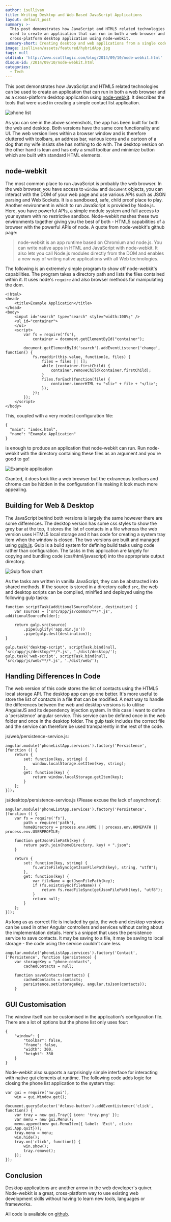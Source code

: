 ```yaml
---
author: isullivan
title: Writing Desktop and Web-Based JavaScript Applications
layout: default_post
summary: >-
  This post demonstrates how JavaScript and HTML5 related technologies can be
  used to create an application that can run in both a web browser and as a
  cross-platform desktop application using node-webkit.
summary-short: Creating desktop and web applications from a single codebase
image: isullivan/assets/featured/hybridApp.jpg
tags: null
oldlink: 'http://www.scottlogic.com/blog/2014/09/10/node-webkit.html'
disqus-id: /2014/09/10/node-webkit.html
categories:
  - Tech
---
```


This post demonstrates how JavaScript and HTML5 related technologies can be used to create an application that can run in both a web browser and as a cross-platform desktop application using [node-webkit](https://github.com/rogerwang/node-webkit). It describes the tools that were used in creating a simple contact list application.

<img alt="phone list" src="{{ site.baseurl }}/isullivan/assets/phone-list.png" />

As you can see in the above screenshots, the app has been built for both the web and desktop. Both versions have the same core functionality and UI. The web version lives within a browser window and is therefore cluttered with toolbars, an address bar, various icons and a cartoon of a dog that my wife insists she has nothing to do with. The desktop version on the other hand is lean and has only a small toolbar and minimize button which are built with standard HTML elements.

node-webkit
-----------
The most common place to run JavaScript is probably the web browser. In the web browser, you have access to `window` and `document` objects, you can interact with the DOM of your web page and use various APIs such as JSON parsing and Web Sockets. It is a sandboxed, safe, child proof place to play. Another environment in which to run JavaScript is provided by Node.js. Here, you have powerful APIs, a simple module system and full access to your system with no restrictive sandbox. Node-webkit mashes these two environments together giving you the best of both - HTML5 capabilities of a browser with the powerful APIs of node. A quote from node-webkit's github page:

>node-webkit is an app runtime based on Chromium and node.js. You can write native apps in HTML and JavaScript with node-webkit. It also lets you call Node.js modules directly from the DOM and enables a new way of writing native applications with all Web technologies.

The following is an extremely simple program to show off node-webkit's capabilities. The program takes a directory path and lists the files contained within it. It uses node's `require` and also browser methods for manipulating the dom.

    <!html>
    <head>
        <title>Example Application</title>
    </head>
    <body>
        <input id="search" type="search" style="width:100%;" />
        <ul id="container">
        </ul>
        <script>
            var fs = require('fs'),
                container = document.getElementById("container");

            document.getElementById('search').addEventListener('change', function() {
                fs.readdir(this.value, function(e, files) {
                    files = files || [];
                    while (container.firstChild) {
                        container.removeChild(container.firstChild);
                    }
                    files.forEach(function(file) {
                        container.innerHTML += "<li>" + file + "</li>";
                    });
                });
            });
        </script>
    </body>

This, coupled with a very modest configuration file:

    {
      "main": "index.html",
      "name": "Example Application"
    }

is enough to produce an application that node-webkit can run. Run node-webkit with the directory containing these files as an argument and you're good to go!
    
<img alt="Example application" src="{{ site.baseurl }}/isullivan/assets/node-webkit-example.png" />

Granted, it does look like a web browser but the extraneous toolbars and chrome can be hidden in the configuration file making it look much more appealing. 

Building for Web & Desktop
--------------------------
The JavaScript behind both versions is largely the same however there are some differences. The desktop version has some css styles to show the grey bar at the top, it stores the list of contacts in a file whereas the web version uses HTML5 local storage and it has code for creating a system tray item when the window is closed. The two versions are built and managed using [gulp.js](http://gulpjs.com/). Gulp is a build system for defining build tasks using code rather than configuration. The tasks in this application are largely for copying and bundling code (css/html/javascript) into the appropriate output directory.

<img alt="Gulp flow chart" src="{{ site.baseurl }}/isullivan/assets/gulp.png" />

As the tasks are written in vanilla JavaScript, they can be abstracted into shared methods. If the source is stored in a directory called `src`, the web and desktop scripts can be compiled, minified and deployed using the following gulp tasks:

    function scriptTask(additionalSourceFolder, destination) {
        var sources = ['src/app/js/common/**/*.js', additionalSourceFolder];

        return gulp.src(source)
            .pipe(uglify('app.min.js'))
            .pipe(gulp.dest(destination));
    }
    
    gulp.task('desktop-script', scriptTask.bind(null, 'src/app/js/desktop/**/*.js', './dist/desktop/');
    gulp.task('web-script', scriptTask.bind(null, 'src/app/js/web/**/*.js', './dist/web/');

Handling Differences In Code
----------------------------
The web version of this code stores the list of contacts using the HTML5 local storage API. The desktop app can go one better. It's more useful to store the list of contacts in a file that can be modified. A neat way to handle the differences between the web and desktop versions is to utilise AngularJS and its dependency injection system. In this case I want to define a 'persistence' angular service. This service can be defined once in the web folder and once in the desktop folder. The gulp task includes the correct file and the service can therefore be used transparently in the rest of the code.

js/web/persistence-service.js:

    angular.module('phoneListApp.services').factory('Persistence', [function () {
        return {
            set: function(key, string) {
                window.localStorage.setItem(key, string);
            },
            get: function(key) {
                return window.localStorage.getItem(key);
            }
        };
    }]);

js/desktop/persistence-service.js (Please excuse the lack of asynchrony):

    angular.module('phoneListApp.services').factory('Persistence', [function () {
        var fs = require('fs'),
            path = require('path'),
            homeDirectory = process.env.HOME || process.env.HOMEPATH || process.env.USERPROFILE;

        function getJsonFilePath(key) {
            return path.join(homeDirectory, key) + ".json";
        }

        return {
            set: function(key, string) {
                fs.writeFileSync(getJsonFilePath(key), string, "utf8"); 
            },
            get: function(key) {
                var fileName = getJsonFilePath(key);
                if (fs.existsSync(fileName)) {
                    return fs.readFileSync(getJsonFilePath(key), "utf8");
                }
                return null;
            }
        };    
    }]);
    
As long as as correct file is included by gulp, the web and desktop versions can be used in other Angular controllers and services without caring about the implementation details. Here's a snippet that uses the persistence service to save contacts. It may be saving to a file, it may be saving to local storage - the code using the service couldn't care less.

    angular.module('phoneListApp.services').factory('Contact', ['Persistence', function (persistence) {
        var storageKey = "phone-contacts",
            cachedContacts = null;

        function saveContacts(contacts) {
            cachedContacts = contacts;
            persistence.set(storageKey, angular.toJson(contacts));
        }
        
GUI Customisation
-----------------
The window itself can be customised in the application's configuration file. There are a lot of options but the phone list only uses four:

    {
        "window": {
            "toolbar": false,
            "frame": false,
            "width": 300,
            "height": 330
        }
    }

Node-webkit also supports a surprisingly simple interface for interacting with native gui elements at runtime. The following code adds logic for closing the phone list application to the system tray:

    var gui = require('nw.gui'),
        win = gui.Window.get();

    document.querySelector('#close-button').addEventListener('click', function() {
        var tray = new gui.Tray({ icon: 'tray.png' });
        var menu = new gui.Menu();
        menu.append(new gui.MenuItem({ label: 'Exit', click: gui.App.quit}));
        tray.menu = menu;
        win.hide();
        tray.on('click', function() {
            win.show();
            tray.remove();
        });
    });

Conclusion
----------
Desktop applications are another arrow in the web developer's quiver. Node-webkit is a great, cross-platform way to use existing web development skills without having to learn new tools, languages or frameworks.

All code is available on [github](https://github.com/iansullivan88/desktop-phone-list).























